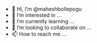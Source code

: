 - 👋 Hi, I’m @maheshbollepogu
- 👀 I’m interested in ...
- 🌱 I’m currently learning ...
- 💞️ I’m looking to collaborate on ...
- 📫 How to reach me ...

<!---
maheshbollepogu/maheshbollepogu is a ✨ special ✨ repository because its `README.md` (this file) appears on your GitHub profile.
You can click the Preview link to take a look at your changes.
--->
